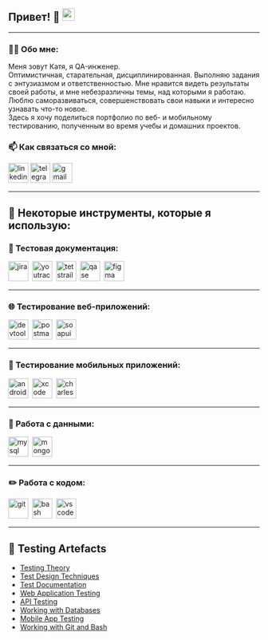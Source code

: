 ## Привет! 👋 <img src="https://em-content.zobj.net/source/microsoft-teams/363/lady-beetle_1f41e.png" height="25" >

---  

### 👨‍💻 Обо мне:  
Меня зовут Катя, я QA-инженер.  
Оптимистичная, старательная, дисциплинированная. Выполняю задания с энтузиазмом и ответственностью. Мне нравится видеть результаты своей работы, и мне небезразличны темы, над которыми я работаю. Люблю саморазвиваться, совершенствовать свои навыки и интересно узнавать что-то новое.  
Здесь я хочу поделиться портфолио по веб- и мобильному тестированию, полученным во время учебы и домашних проектов.  


### 📫 Как связаться со мной:
</p>
<a href= "https://www.linkedin.com/in/katsiaryna-strakovich-77012320a/"><img src="https://img.icons8.com/?size=512&id=13930&format=png" width="40" height="40" alt="linkedin"/></a>
<a href= "https://t.me/RinaSt_o7"><img src="https://img.icons8.com/?size=512&id=63306&format=png" width="40" height="40" alt="telegram"/></a>
<a href= "mailto:strakovic77@gmail.com"><img src="https://img.icons8.com/?size=512&id=P7UIlhbpWzZm&format=png" width="40" height="40" alt="gmail"/></a>
</p>

---  

## 📌 Некоторые инструменты, которые я использую:

### 📁 Тестовая документация:

<div>
  <img src="https://cdn.jsdelivr.net/gh/devicons/devicon/icons/jira/jira-original.svg" title="jira" alt="jira" width="40" height="40"/>&nbsp
  <img src="https://upload.wikimedia.org/wikipedia/commons/thumb/8/8d/YouTrack_Icon.svg/1024px-YouTrack_Icon.svg.png?20200803082248" title="youtrack" alt="youtrack" width="40" height="40"/>&nbsp
  <img src="https://codahosted.io/packs/21236/unversioned/assets/LOGO/ba1091c59bab89cd2fd0f289622731fe16113d7b00905abe64759c313a4b73b76c1b0426076ed76cb74752234c734131df46992d5b8b48fc13e264240e4f7119f736cfeb64df36ded54b5cbf6198b9cadedf18dd0cac5c7dbcd16e6336c29363cd1292ba" title="testrail" alt="tetstrail" width="40" height="40"/>&nbsp
<img src="https://luna1.co/eb0187.png" title="qase" alt="qase" width="40" height="40"/>&nbsp
  <img src="https://cdn.jsdelivr.net/gh/devicons/devicon/icons/figma/figma-original.svg" title="figma" alt="figma" width="40" height="40"/>&nbsp
</div>  

---

### 🌐 Тестирование веб-приложений:

<div>
  <img src="https://d33wubrfki0l68.cloudfront.net/38b5c953a4667366685d55db55d057c86db1fc54/a0fdc/static/acae6b24d940347661ca901ea07f47c1/chrome-dev-logo-icon.png" title="devtools" alt="devtools" width="40" height="40"/>&nbsp
  <img src="https://seeklogo.com/images/P/postman-logo-0087CA0D15-seeklogo.com.png" title="postman" alt="postman" width="40" height="40"/>&nbsp
  <img src="https://static0.smartbear.co/smartbearbrand/media/images/home/soapui-icon.svg" title="soapui" alt="soapui" width="40" height="40"/>&nbsp
</div>

---

### 📱 Тестирование мобильных приложений:

<div>
  <img src="https://cdn.jsdelivr.net/gh/devicons/devicon/icons/androidstudio/androidstudio-original.svg" title="android-studio" alt="android-studio" width="40" height="40"/>&nbsp
  <img src="https://cdn.jsdelivr.net/gh/devicons/devicon/icons/xcode/xcode-original.svg" title="xcode" alt="xcode" width="40" height="40"/>&nbsp
  <img src="https://cdn.icon-icons.com/icons2/3053/PNG/512/charles_proxy_macos_bigsur_icon_190302.png" title="charles-proxy" alt="charles-proxy" width="40" height="40"/>&nbsp
</div>  

---

### 💾 Работа с данными:

<div>
  <img src="https://cdn.jsdelivr.net/gh/devicons/devicon/icons/mysql/mysql-original.svg" title="mysql" alt="mysql" width="40" height="40"/>&nbsp
  <img src="https://cdn.jsdelivr.net/gh/devicons/devicon/icons/mongodb/mongodb-original.svg" title="mongodb" alt="mongodb" width="40" height="40"/>&nbsp
</div>

---

### ✏️ Работа с кодом:

<div>
  <img src="https://cdn.jsdelivr.net/gh/devicons/devicon/icons/git/git-original.svg" title="git" alt="git" width="40" height="40"/>&nbsp
  <img src="https://upload.wikimedia.org/wikipedia/commons/thumb/4/4b/Bash_Logo_Colored.svg/1024px-Bash_Logo_Colored.svg.png?20180723054350" title="bash" alt="bash" width="40" height="40"/>&nbsp
  <img src="https://cdn.jsdelivr.net/gh/devicons/devicon/icons/vscode/vscode-original.svg" title="vscode" alt="vscode" width="40" height="40"/>&nbsp
  
</div>  

---  

## 📌 Testing Artefacts
- [Testing Theory](https://github.com/kate-strakovich/theory)
- [Test Design Techniques](https://github.com/kate-strakovich/design)
- [Test Documentation](https://github.com/kate-strakovich/docs)
- [Web Application Testing](https://github.com/kate-strakovich/web)
- [API Testing](https://github.com/kate-strakovich/api)
- [Working with Databases](https://github.com/kate-strakovich/database)
- [Mobile App Testing](https://github.com/kate-strakovich/mobile)
- [Working with Git and Bash](https://github.com/kate-strakovich/git_bash)
